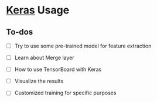 # [Keras](https://keras.io/) Usage

## To-dos

- [ ] Try to use some pre-trained model for feature extraction
- [ ] Learn about Merge layer
- [ ] How to use TensorBoard with Keras
- [ ] Visualize the results
- [ ] Customized training for specific purposes


